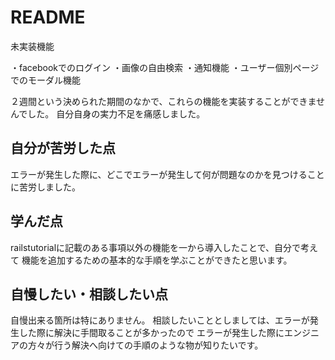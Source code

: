 # README


未実装機能

・facebookでのログイン
・画像の自由検索
・通知機能
・ユーザー個別ページでのモーダル機能

２週間という決められた期間のなかで、これらの機能を実装することができませんでした。
自分自身の実力不足を痛感しました。

## 自分が苦労した点

  エラーが発生した際に、どこでエラーが発生して何が問題なのかを見つけることに苦労しました。

## 学んだ点

  railstutorialに記載のある事項以外の機能を一から導入したことで、自分で考えて
  機能を追加するための基本的な手順を学ぶことができたと思います。

## 自慢したい・相談したい点

  自慢出来る箇所は特にありません。
  相談したいこととしましては、エラーが発生した際に解決に手間取ることが多かったので
  エラーが発生した際にエンジニアの方々が行う解決へ向けての手順のような物が知りたいです。